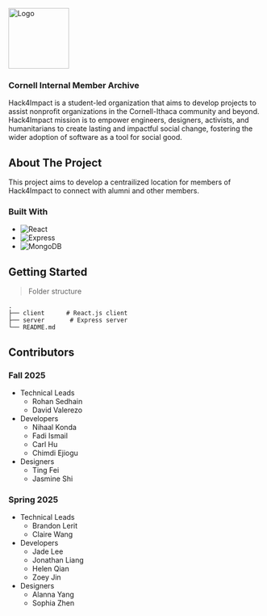 <!-- PROJECT LOGO -->
<br />

<div>
  <a href="https://github.com/cornellh4i/IMA">
    <img src="https://media.licdn.com/dms/image/v2/C560BAQGDbdhpmxRmrg/company-logo_200_200/company-logo_200_200/0/1633548685050/hack4impact_logo?e=2147483647&v=beta&t=Cgni3x2P5I8nwhyAaHkblCo0OP6yx857PLG7O5Zw_W4" alt="Logo" width="120" height="120">
  </a>

<h3>Cornell Internal Member Archive</h3>

  <p >
    Hack4Impact is a student-led organization that aims to develop projects to assist nonprofit organizations in the Cornell-Ithaca community and beyond. Hack4Impact mission is to empower engineers, designers, activists, and humanitarians to create lasting and impactful social change, fostering the wider adoption of software as a tool for social good. 
    <br />    
  </p>
</div>

## About The Project

This project aims to develop a centrailized location for members of Hack4Impact to connect with alumni and other members.

### Built With

- ![React](https://img.shields.io/badge/React-20232A?style=for-the-badge&logo=react&logoColor=61DAFB)
- ![Express](https://img.shields.io/badge/express.js-%23404d59.svg?style=for-the-badge&logo=express&logoColor=%2361DAFB)
- ![MongoDB](https://img.shields.io/badge/MongoDB-%234ea94b.svg?style=for-the-badge&logo=mongodb&logoColor=white)

## Getting Started

> Folder structure

    .
    ├── client      # React.js client
    ├── server       # Express server
    └── README.md

## Contributors
### Fall 2025
- Technical Leads
  - Rohan Sedhain
  - David Valerezo
- Developers
  - Nihaal Konda
  - Fadi Ismail
  - Carl Hu
  - Chimdi Ejiogu
- Designers
  - Ting Fei
  - Jasmine Shi

### Spring 2025
- Technical Leads
  - Brandon Lerit
  - Claire Wang
- Developers
  - Jade Lee
  - Jonathan Liang
  - Helen Qian
  - Zoey Jin
- Designers
  - Alanna Yang
  - Sophia Zhen
